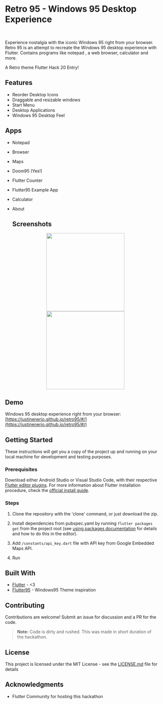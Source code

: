 
# Retro 95 - Windows 95 Desktop Experience

<br />

Experience nostalgia with the iconic Windows 95 right from your browser. Retro 95 is an attempt to recreate the Windows 95 desktop experience with Flutter. Contains programs like notepad , a web browser, calculator and more.

A Retro theme Flutter Hack 20 Entry!

## Features
* Reorder Desktop Icons
* Draggable and resizable windows
* Start Menu
* Desktop Applications
* Windows 95 Desktop Feel

## Apps
* Notepad
* Browser
* Maps
* Doom95 (Yes!)
* Flutter Counter
* Flutter95 Example App
* Calculator
* About

  
  ## Screenshots
  <p align="center">
  <img src="screenshots/1.jpg" width="256" hspace="4">
  <img src="screenshots/3.jpg" width="256" hspace="4">
</p>

## Demo

Windows 95 desktop experience right from your browser: [https://justinenerio.github.io/retro95/#/](https://justinenerio.github.io/retro95/#/)

## Getting Started

These instructions will get you a copy of the project up and running on your local machine for development and testing purposes. 

### Prerequisites

Download either Android Studio or Visual Studio Code, with their respective [Flutter editor plugins](https://flutter.io/get-started/editor/). For more information about Flutter installation procedure, check the [official install guide](https://flutter.io/get-started/install/).

### Steps
1. Clone the repository with the 'clone' command, or just download the zip.

2. Install dependencies from pubspec.yaml by running `flutter packages get` from the project root (see [using packages documentation](https://flutter.io/using-packages/#adding-a-package-dependency-to-an-app) for details and how to do this in the editor). 

3. Add `/constants/api_key.dart` file with API key from Google Embedded Maps API.

4. Run

## Built With

* [Flutter](https://flutter.dev/) - <3
* [Flutter95](https://pub.dev/packages/flutter95) - Windows95 Theme inspiration

## Contributing

Contributions are welcome! Submit an issue for discussion and a PR for the code.

> **Note:** Code is dirty and rushed. This was made in short duration of the hackathon.

## License

This project is licensed under the MIT License - see the [LICENSE.md](./LICENSE.md) file for details

## Acknowledgments

* Flutter Community for hosting this hackathon
